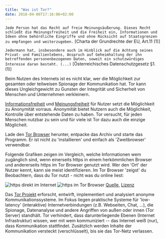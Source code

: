 ```yaml
---
title: "Was ist Tor?"
date: 2018-04-06T17:16:06+02:00
---
```


`Jede Person hat das Recht auf freie Meinungsäußerung. Dieses Recht schließt die Meinungsfreiheit und die Freiheit ein, Informationen und Ideen ohne behördliche Eingriffe und ohne Rücksicht auf Staatsgrenzen zu empfangen und weiterzugeben.` [Charta der Grundrechte der EU, Art.11 (1)]

`Jedermann hat, insbesondere auch im Hinblick auf die Achtung seines Privat- und Familienlebens, Anspruch auf Geheimhaltung der ihn betreffenden personenbezogenen Daten, soweit ein schutzwürdiges Interesse daran besteht. (...)` [Österreichisches Datenschutzgesetz §1.(1)]

Beim Nutzen des Internets ist es nicht klar, wer die Möglichkeit zur gesamten oder teilweisen Spionage der Kommunikation hat. Tor kann dieses Ungleichgewicht zu Gunsten der Integrität und Sicherheit von Menschen und Unternehmen verkleinern.

[Informationsfreiheit](http://de.wikipedia.org/wiki/Informationsfreiheit) und [Meinungsfreiheit](http://de.wikipedia.org/wiki/Meinungsfreiheit) für Nutzer setzt die Möglichkeit zu Anonymität vorraus. Anonymität bietet Nutzern auch die Möglichkeit, Kontrolle über entstehende Daten zu haben. Tor versucht, für jeden Menschen nutzbar zu sein und für viele ist Tor dazu auch die einzige Möglicheit.

Lade den [Tor Browser](https://www.torproject.org/download/download.html) herunter, entpacke das Archiv und starte das Programm. Er ist nicht zu 'installieren' und einfach als 'Zweitbrowser' verwendbar.

Folgende Grafiken zeigen im Vergleich, welche Informationen wem zugänglich sind, wenn einerseits https in einem herkömmlichen Browser und andererseits https im Tor Browser genutzt wird. Wer den 'Ort' der Nutzer kennt, kann sie meist identifizieren. Im Tor Browser 'zeigst' du Beobachtern, dass du Tor nutzt - nicht was du online liest:

![https direkt im Internet](https://people.torproject.org/~lunar/tor-and-https/de/tor-and-https-1.png)
![https im Tor Browser](https://people.torproject.org/~lunar/tor-and-https/de/tor-and-https-3.png)
[Quelle](https://people.torproject.org/~lunar/tor-and-https/), [Lizenz](https://people.torproject.org/~lunar/tor-and-https/LICENSE)

Das [Tor Projekt](https://torproject.org) erforscht, entwirft, implementiert und analysiert anonyme Kommunikationssysteme. Im Fokus liegen praktische Systeme für 'low-latency' (interaktive) Internetverbindungen (z.B. Webseiten, Chat, ...), die Spionage, Datenanalyse und andere Angriffen von außen oder innen (Tor Server) standhält. Tor verhindert, dass darunterliegende Ebenen (Internet Infrastruktur) wissen, wer mit wem kommuniziert -- das Internet weiß (nur), dass Kommunikation stattfindet. Zusätzlich werden Inhalte der Kommunikation versteckt (verschlüsselt), bis sie das Tor-Netz verlassen.
